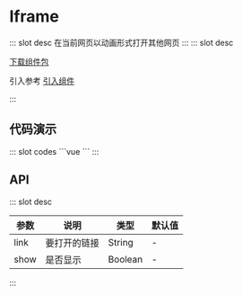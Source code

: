 # Iframe

<ContainerBox title="介绍">
::: slot desc
在当前网页以动画形式打开其他网页
:::
</ContainerBox>

<ContainerBox title="下载并引入">
::: slot desc

[下载组件包](https://gitee.com/lengyibai/component-package/raw/master/LibIframe.zip)

引入参考 [引入组件](/Components/Base/start.html#引入组件)

:::
</ContainerBox>

## 代码演示

<ContainerBox title="基础用法">
<div class="demoBox">
<Static-Iframe-demo-index />
</div>

<ShowCode>
::: slot codes
```vue
<template>
  <div class="demo">
    <button class="btn" @click="Switch">{{ show ? "关闭" : "打开" }}</button>
    <LibIframe
      class="LibIframe"
      link="http://lengyibai.gitee.io/vue-function-library/dist/15/index.html"
      :show="show"
    />
  </div>
</template>
<script>
export default {
  data() {
    return {
      show: false,
    };
  },
  methods: {
    Switch() {
      this.show = !this.show;
    },
  },
};
</script>
<style scoped>
.demo {
  position: relative;
  width: 100%;
  height: 50vh;
  display: flex;
  flex-direction: column;
  align-items: center;
}
.LibIframe {
  width: 100%;
  height: 100%;
  background-color: #fff;
}
</style>
```
:::
</ShowCode>
</ContainerBox>

## API

<ContainerBox title="Props">
::: slot desc

| 参数 | 说明         | 类型    | 默认值 |
| ---- | ------------ | ------- | ------ |
| link | 要打开的链接 | String  | -      |
| show | 是否显示     | Boolean | -      |

:::
</ContainerBox>
